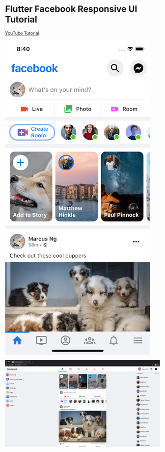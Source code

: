 # Flutter Facebook Responsive UI Tutorial

[YouTube Tutorial](https://youtu.be/HvLb5gdUfDE)

![Mobile Screenshot](screenshots/facebook-mobile.png)

![Web Screenshot](screenshots/facebook-web.png)